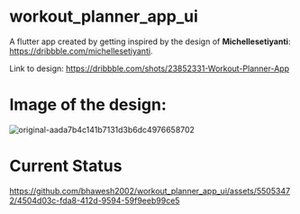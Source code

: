 # workout_planner_app_ui

A flutter app created by getting inspired by the design of **Michellesetiyanti**: https://dribbble.com/michellesetiyanti.

Link to design: https://dribbble.com/shots/23852331-Workout-Planner-App

# Image of the design: 
![original-aada7b4c141b7131d3b6dc4976658702](https://github.com/bhawesh2002/workout_planner_app_ui/assets/55053472/3786b423-9a60-4e6e-b012-b43fe98cea96)

# Current Status
https://github.com/bhawesh2002/workout_planner_app_ui/assets/55053472/4504d03c-fda8-412d-9594-59f9eeb99ce5

